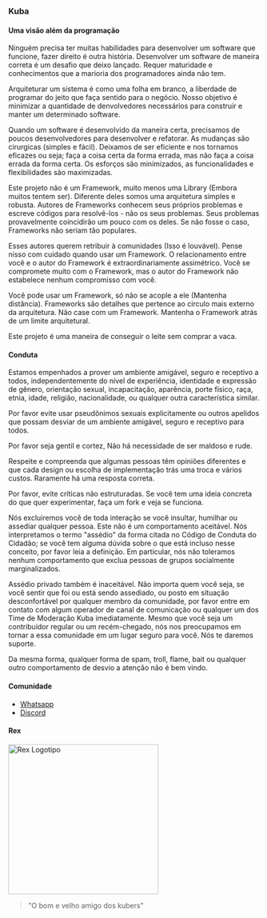 ### Kuba
#### Uma visão além da programação

Ninguém precisa ter muitas habilidades para desenvolver um software que funcione, fazer direito é outra história. Desenvolver um software de maneira correta é um desafio que deixo lançado. Requer maturidade e conhecimentos que a marioria dos programadores ainda não tem.

Arquiteturar um sistema é como uma folha em branco, a liberdade de programar do jeito que faça sentido para o negócio. Nosso objetivo é minimizar a quantidade de denvolvedores necessários para construir e manter um determinado software.

Quando um software é desenvolvido da maneira certa, precisamos de poucos desenvolvedores para desenvolver e refatorar. As mudanças são cirurgicas (simples e fácil). Deixamos de ser eficiente e nos tornamos eficazes ou seja; faça a coisa certa da forma errada, mas não faça a coisa errada da forma certa. Os esforços são minimizados, as funcionalidades e flexibilidades são maximizadas.

Este projeto não é um Framework, muito menos uma Library (Embora muitos tentem ser). Diferente deles somos uma arquitetura simples e robusta. Autores de Frameworks conhecem seus próprios problemas e escreve códigos para resolvê-los - não os seus problemas. Seus problemas provavelmente coincidirão um pouco com os deles. Se não fosse o caso, Frameworks não seriam tão populares.

Esses autores querem retribuir à comunidades (Isso é louvável). Pense nisso com cuidado quando usar um Framework. O relacionamento entre você e o autor do Framework é extraordinariamente assimétrico. Você se compromete muito com o Framework, mas o autor do Framework não estabelece nenhum compromisso com você.

Você pode usar um Framework, só não se acople a ele (Mantenha distância). Frameworks são detalhes que pertence ao circulo mais externo da arquitetura. Não case com um Framework. Mantenha o Framework atrás de um limite arquitetural.

Este projeto é uma maneira de conseguir o leite sem comprar a vaca.

#### Conduta

Estamos empenhados a prover um ambiente amigável, seguro e receptivo a todos, independentemente do nível de experiência, identidade e expressão de gênero, orientação sexual, incapacitação, aparência, porte físico, raça, etnia, idade, religião, nacionalidade, ou qualquer outra característica similar.

Por favor evite usar pseudônimos sexuais explicitamente ou outros apelidos que possam desviar de um ambiente amigável, seguro e receptivo para todos.

Por favor seja gentil e cortez, Não há necessidade de ser maldoso e rude.

Respeite e compreenda que algumas pessoas têm opiniões diferentes e que cada design ou escolha de implementação trás uma troca e vários custos. Raramente há uma resposta correta.

Por favor, evite críticas não estruturadas. Se você tem uma ideia concreta do que quer experimentar, faça um fork e veja se funciona.

Nós excluiremos você de toda interação se você insultar, humilhar ou assediar qualquer pessoa. Este não é um comportamento aceitável. Nós interpretamos o termo "assédio" da forma citada no Código de Conduta do Cidadão; se você tem alguma dúvida sobre o que está incluso nesse conceito, por favor leia a definição. Em particular, nós não toleramos nenhum comportamento que exclua pessoas de grupos socialmente marginalizados.

Assédio privado também é inaceitável. Não importa quem você seja, se você sentir que foi ou está sendo assediado, ou posto em situação desconfortável por qualquer membro da comunidade, por favor entre em contato com algum operador de canal de comunicação ou qualquer um dos Time de Moderação Kuba imediatamente. Mesmo que você seja um contribuidor regular ou um recém-chegado, nós nos preocupamos em tornar a essa comunidade em um lugar seguro para você. Nós te daremos suporte.

Da mesma forma, qualquer forma de spam, troll, flame, bait ou qualquer outro comportamento de desvio a atenção não é bem vindo.

#### Comunidade

* [Whatsapp](https://chat.whatsapp.com/DxkjKLenR7TFFsC0qT3dpu)
* [Discord](https://discord.gg/RzbJdCsh)

#### Rex

<img src="https://github.com/oneOffJS/rex/raw/master/rex.png" alt="Rex Logotipo" width="300" height="300" />

> "O bom e velho amigo dos kubers"
